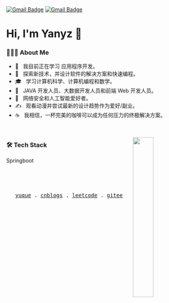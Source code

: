 <!-- <img align="center" src="https://github.com/Yanyz-ok/Yanyz-ok/blob/main/image/go.png" width="100%"/> -->


<!--
**Yanyz-ok/Yanyz-ok** is a ✨ _special_ ✨ repository because its `README.md` (this file) appears on your GitHub profile.

Here are some ideas to get you started(这里有一些让你开始的想法):

- 🔭 I’m currently working on ...        | 我目前正在工作
- 🌱 I’m currently learning ...          | 我目前正在学习
- 👯 I’m looking to collaborate on ...   | 我希望在
- 🤔 I’m looking for help with ...       | 我正在寻求帮助
- 💬 Ask me about ...                    | 问我关于
- 📫 How to reach me: ...                | 如何联系我
- 😄 Pronouns: ...                       | 代词
- ⚡ Fun fact: ...                       | 有趣的事实
-->


&nbsp;

[![Gmail Badge](https://img.shields.io/badge/QQ-3176998075@qq.com-Green?logo=tencentqq&logoColor=EB1923&link=mailto:3176998075@qq.com)](mailto:3176998075@qq.com)
[![Gmail Badge](https://img.shields.io/badge/gmail-yanyingzhe88@gmail.com-Green?logo=Gmail&logoColor=EA4335&link=mailto:yanyingzhe88@gmail.com)](mailto:yanyingzhe88@gmail.com)


# Hi, I'm Yanyz 👋








<!-- <img align="right" alt="GIF" src="https://raw.githubusercontent.com/devSouvik/devSouvik/master/gif3.gif" width="33%"/> -->

### 👨🏻‍💻 About Me

- 🔭 &nbsp; 我目前正在学习  应用程序开发。
- 🤔 &nbsp; 探索新技术，并设计软件的解决方案和快速编程。
- 🎓 &nbsp; 学习计算机科学、计算机编程和数学。
- 💼 &nbsp; JAVA 开发人员、大数据开发人员和前端 Web 开发人员。
- 🌱 &nbsp; 网络安全和人工智能爱好者。
- ✍️ &nbsp; 观看动漫并尝试最新的设计趋势作为爱好/副业。
- ☕ &nbsp; 我相信，一杯完美的咖啡可以成为任何压力的终极解决方案。






&nbsp;

<img align="right" src="https://github-readme-stats.vercel.app/api?username=Yanyz-ok" width="33%"/>

### 🛠 Tech Stack

Springboot
  
<!--
💻 &nbsp;
![Java](https://img.shields.io/badge/JAVA-e1681b.svg?logo=openjdk&logoColor=white) | 
![Scala](https://img.shields.io/badge/Scala-DC322F.svg?logo=Scala&logoColor=white) | 
![Python](https://img.shields.io/badge/PYTHON-3776AB.svg?logo=python&logoColor=white) | 
![Cpp](https://img.shields.io/badge/C++-00599C.svg?logo=c%2B%2B&logoColor=white) |
![Shell](https://img.shields.io/badge/Shell-FFD500.svg?logo=Shell&logoColor=white)

🌐 &nbsp; 
![HTML5](https://img.shields.io/badge/HTML5-E34F26.svg?logo=html5&logoColor=white) | 
![CSS3](https://img.shields.io/badge/CSS3-CC6699.svg?logo=css3&logoColor=white) | 
![JavaScript](https://img.shields.io/badge/JavaScript-F7DF1E.svg?logo=javascript&logoColor=white) | 
![NodeJS](https://img.shields.io/badge/NodeJS-339933.svg?logo=node.js&logoColor=white) |
![Element](https://img.shields.io/badge/Element-0DBD8B.svg?logo=element&logoColor=white)

🛢 &nbsp; 
![MySQL](https://img.shields.io/badge/MySQL-4479A1.svg?logo=mariadb&logoColor=white) | 
![Hive](https://img.shields.io/badge/Hive-FF7A00.svg?logo=hive&logoColor=white) | 
![Redis](https://img.shields.io/badge/REDIS-DC382D.svg?logo=redis&logoColor=white) | 
![MongoDB](https://img.shields.io/badge/MONGODB-47A248.svg?logo=mongodb&logoColor=white) | 
![Neo4J](https://img.shields.io/badge/Neo4J-018bff.svg?logo=Neo4J&logoColor=white)

🚀 &nbsp; 
![IntelliJ](https://img.shields.io/badge/INTELLIJ-000000.svg?logo=intellij-idea&logoColor=white) |
![VSCode](https://img.shields.io/badge/VSCODE-007ACC.svg?logo=visual-studio-code&logoColor=white) | 
![Jupyter](https://img.shields.io/badge/Jupyter-F37626.svg?logo=jupyter&logoColor=white) | 
![LINUX](https://img.shields.io/badge/LINUX-FCC624.svg?logo=linux&logoColor=white) | 
![Git](https://img.shields.io/badge/GIT-F05032.svg?logo=git&logoColor=white) |
![OpenAI](https://img.shields.io/badge/OpenAI-412991.svg?logo=openai&logoColor=white)

🖥 &nbsp; 
![Spring](https://img.shields.io/badge/SPRING-6DB33F.svg?logo=spring&logoColor=white) | 
![VUE](https://img.shields.io/badge/VUE-4FC08D.svg?logo=vue.js&logoColor=white) | 
![Hadoop](https://img.shields.io/badge/Hadoop-66CCFF.svg?logo=Apache%20Hadoop&logoColor=white) | 
![Spark](https://img.shields.io/badge/Spark-e25a1c.svg?logo=Apache%20Spark&logoColor=white) | 
![Flink](https://img.shields.io/badge/Flink-e6526f.svg?logo=Apache%20Flink&logoColor=white) | 
![Django](https://img.shields.io/badge/Django-0c4b33.svg?logo=django&logoColor=white) | 
![Photoshop](https://img.shields.io/badge/Photoshop-31a8ff.svg?logo=Adobe%20Photoshop&logoColor=white)

🔧 &nbsp;
![GitHub](https://img.shields.io/badge/GITHUB-181717.svg?logo=github&logoColor=white) | 
![Maven](https://img.shields.io/badge/MAVEN-C71A36.svg?logo=apache-maven&logoColor=white) | 
![Kafka](https://img.shields.io/badge/Kafka-231F20.svg?logo=apache-kafka&logoColor=white) | 
![Nginx](https://img.shields.io/badge/NGINX-269539.svg?logo=nginx&logoColor=white) | 
![Docker](https://img.shields.io/badge/DOCKER-2496ED.svg?logo=docker&logoColor=white) |
![ElasticSearch](https://img.shields.io/badge/ElasticSearch-005571.svg?logo=ElasticSearch&logoColor=white) 

-->




<!-- 生成徽章网站
https://shields.io/
https://badgen.net/
https://forthebadge.com/
https://badge.fury.io/
https://github.com/boennemann/badges
-->



<!-- 可以贴上自己觉得不错的项目 或 近期项目
<a href="https://github.com/anuraghazra/github-readme-stats">
  <img align="center" src="https://github-readme-stats.vercel.app/api/pin/?username=anuraghazra&repo=github-readme-stats" />
</a>
<a href="https://github.com/anuraghazra/convoychat">
  <img align="center" src="https://github-readme-stats.vercel.app/api/pin/?username=anuraghazra&repo=convoychat" />
</a>
-->







&nbsp;

&nbsp;

<p align="center">
  <samp>
<!--     <a href="https://antfu.me">me</a> . -->
    <a href="https://www.yuque.com/yanyz_ok">yuque</a> .
    <a href="https://www.cnblogs.com/yanyz">cnblogs</a> .
    <a href="https://leetcode.cn/u/yanyz">leetcode</a> .
    <a href="https://gitee.com/yanyzok">gitee</a>
  </samp>
</p>

